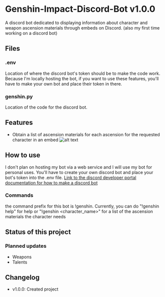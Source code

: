 # Genshin-Impact-Discord-Bot v1.0.0
A discord bot dedicated to displaying information about character and weapon ascension materials through embeds on Discord.
(also my first time working on a discord bot)
## Files

### .env
Location of where the discord bot's token should be to make the code work. Because I'm locally hosting the bot, if you want to use these features, you'll have to make your own bot and place their token in there.

### genshin.py
Location of the code for the discord bot.

## Features
* Obtain a list of ascension materials for each ascension for the requested character in an embed
![alt text](https://i.imgur.com/NB5fmpE.png)

## How to use
I don't plan on hosting my bot via a web service and I will use my bot for personal uses. You'll have to create your own discord bot and place your bot's token into the .env file. 
[Link to the discord developer portal documentation for how to make a discord bot](https://discord.com/developers/docs/intro)
### Commands
the command prefix for this bot is !genshin. Currently, you can do "!genshin help" for help or "!genshin <character_name>" for a list of the ascension materials the character needs

## Status of this project
### Planned updates
* Weapons
* Talents

## Changelog
* v1.0.0: Created project
